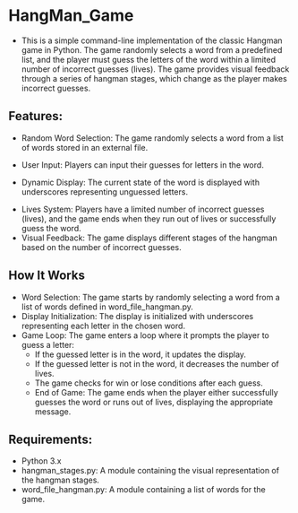 # HangMan_Game
 

- This is a simple command-line implementation of the classic Hangman game in Python. The game randomly selects a word from a predefined list, and the player must guess the letters of the word within a limited number of incorrect guesses (lives). The game provides visual feedback through a series of hangman stages, which change as the player makes incorrect guesses.

## Features:
- Random Word Selection: The game randomly selects a word from a list of words stored in an external file.
* User Input: Players can input their guesses for letters in the word.
+ Dynamic Display: The current state of the word is displayed with underscores representing unguessed letters.
- Lives System: Players have a limited number of incorrect guesses (lives), and the game ends when they run out of lives or successfully guess the word.
- Visual Feedback: The game displays different stages of the hangman based on the number of incorrect guesses.
## How It Works
- Word Selection: The game starts by randomly selecting a word from a list of words defined in word_file_hangman.py.
- Display Initialization: The display is initialized with underscores representing each letter in the chosen word.
- Game Loop: The game enters a loop where it prompts the player to guess a letter:
   - If the guessed letter is in the word, it updates the display.
   - If the guessed letter is not in the word, it decreases the number of lives.
   - The game checks for win or lose conditions after each guess.
   - End of Game: The game ends when the player either successfully guesses the word or runs out of lives, displaying the appropriate message.
## Requirements:
 -  Python 3.x
 -  hangman_stages.py: A module containing the visual representation of the hangman stages.
 -  word_file_hangman.py: A module containing a list of words for the game.
